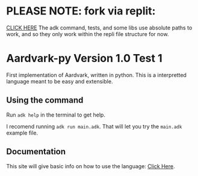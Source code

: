 # PLEASE NOTE: fork via replit: 
[CLICK HERE](https://replit.com/@Programit/Aardvark-py)
The adk command, tests, and some libs use absolute paths to work, and so they only work within the repli file structure for now.

# Aardvark-py Version 1.0 Test 1
First implementation of Aardvark, written in python. 
This is a interpretted language meant to be easy and extensible.

## Using the command
Run `adk help` in the terminal to get help.

I recomend running `adk run main.adk`.
That will let you try the `main.adk` example file.

## Documentation
This site will give basic info on how to use the language: [Click Here](https://Aardvark-Docs.programit.repl.co).
